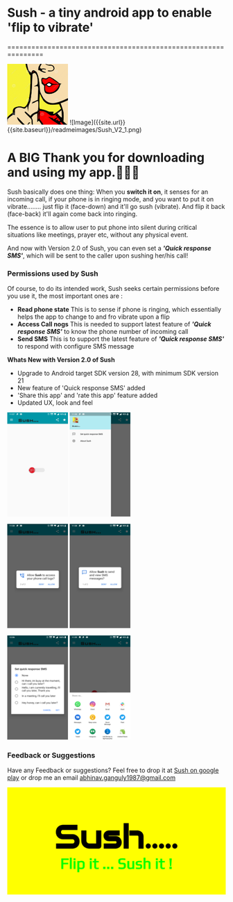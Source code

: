 # Sush - a tiny android app to enable 'flip to vibrate' 
===============================================================

<img src="https://github.com/abhinavganguly1987/flip-sush/blob/master/readmeimages/sush.png" width="140" height="140"/>
![Image]({{site.url}}{{site.baseurl}}/readmeimages/Sush_V2_1.png)


# A BIG Thank you for downloading and using my app.🙇🏻‍♂️

Sush basically does one thing:
When you **switch it on**, it senses for an incoming call, if your phone is in ringing mode, and you want to put it on vibrate........
just flip it (face-down) and it'll go sush (vibrate).
And flip it back (face-back) it'll again come back into ringing.

The essence is to allow user to put phone into silent during critical situations like meetings, prayer etc, without any physical event.

And now with Version 2.0 of Sush, you can even set a _**'Quick response SMS'**_, which will be sent to the caller upon sushing her/his call!

### Permissions used by Sush
Of course, to do its intended work, Sush seeks certain permissions before you use it, the most important ones are :
- **Read phone state** This is to sense if phone is ringing, which essentially helps the app to change to and fro vibrate upon a flip
- **Access Call nogs** This is needed to support latest feature of _**'Quick response SMS'**_ to know the phone number of incoming call
- **Send SMS** This is to support the latest feature of _**'Quick response SMS'**_ to respond with configure SMS message

**Whats New with Version 2.0 of Sush** 
- Upgrade to Android target SDK version 28, with minimum SDK version 21
- New feature of 'Quick response SMS' added
- 'Share this app' and 'rate this app' feature added
- Updated UX, look and feel

<img src="https://github.com/abhinavganguly1987/flip-sush/blob/master/readmeimages/Sush_V2_1.png" width="140" height="240" alt="New UX and color scheme"/> <img src="https://github.com/abhinavganguly1987/flip-sush/blob/master/readmeimages/Sush_V2_2.png" width="140" height="240" alt="Quick response SMS feature in App drawer on left"/>

<img src="https://github.com/abhinavganguly1987/flip-sush/blob/master/readmeimages/Sush_V2_3.png" width="140" height="240" alt="Quick response SMS feature needs permission to access call logs to send SMS to incoming calling number"/> <img src="https://github.com/abhinavganguly1987/flip-sush/blob/master/readmeimages/Sush_V2_4.png" width="140" height="240" alt="Quick response SMS feature needs permission to send SMS"/>

<img src="https://github.com/abhinavganguly1987/flip-sush/blob/master/readmeimages/Sush_V2_5.png" width="140" height="240" alt="select a Quick response SMS"/> <img src="https://github.com/abhinavganguly1987/flip-sush/blob/master/readmeimages/Sush_V2_6.png" width="140" height="240" alt="Share this app, if you found it useful"/>





### Feedback or Suggestions

Have any Feedback or suggestions? Feel free to drop it at [Sush on google play](https://play.google.com/store/apps/details?id=com.toto.sush "Sush Google play link") or drop me an email <abhinav.ganguly1987@gmail.com>

![Image](https://github.com/abhinavganguly1987/flip-sush/blob/master/readmeimages/Sush-feature-graphic.png)
